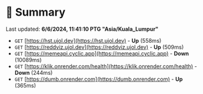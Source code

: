 # 📖 Summary
Last updated: **6/6/2024, 11:41:10 PTG "Asia/Kuala_Lumpur"**

- `GET` [https://hst.ujol.dev](https://hst.ujol.dev) - **Up** (558ms)
- `GET` [https://reddviz.ujol.dev](https://reddviz.ujol.dev) - **Up** (509ms)
- `GET` [https://memeapi.cyclic.app](https://memeapi.cyclic.app) - **Down** (10089ms)
- `GET` [https://klik.onrender.com/health](https://klik.onrender.com/health) - **Down** (244ms)
- `GET` [https://dumb.onrender.com](https://dumb.onrender.com) - **Up** (365ms)
